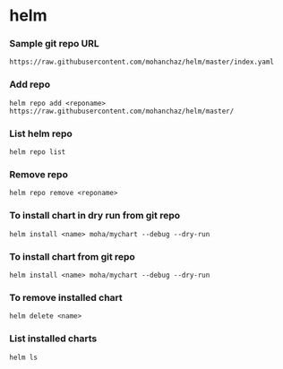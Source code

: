 # helm

### Sample git repo URL
```
https://raw.githubusercontent.com/mohanchaz/helm/master/index.yaml
```
### Add repo 
```
helm repo add <reponame> https://raw.githubusercontent.com/mohanchaz/helm/master/
```

### List helm repo
``
helm repo list
``
### Remove repo
`
helm repo remove <reponame>
`
### To install chart in dry run from git repo
```
helm install <name> moha/mychart --debug --dry-run
```
### To install chart from git repo
```
helm install <name> moha/mychart --debug --dry-run
```
### To remove installed chart

``
helm delete <name>
``
### List installed charts
``
helm ls
``





